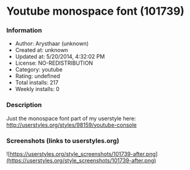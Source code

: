 # Youtube monospace font (101739)

### Information
- Author: Arysthaar (unknown)
- Created at: unknown
- Updated at: 5/20/2014, 4:32:02 PM
- License: NO-REDISTRIBUTION
- Category: youtube
- Rating: undefined
- Total installs: 217
- Weekly installs: 0


### Description
Just the monospace font part of my userstyle here: http://userstyles.org/styles/98159/youtube-console


### Screenshots (links to userstyles.org)
![https://userstyles.org/style_screenshots/101739-after.png](https://userstyles.org/style_screenshots/101739-after.png)


